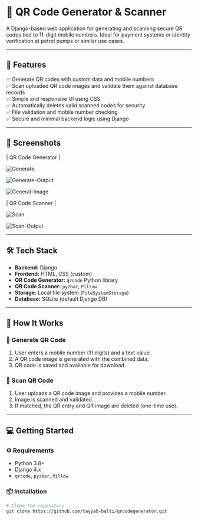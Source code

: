 # 🧾 QR Code Generator & Scanner

A Django-based web application for generating and scanning secure QR codes tied to 11-digit mobile numbers. Ideal for payment systems or identity verification at petrol pumps or similar use cases.

---

## 🚀 Features

✅ Generate QR codes with custom data and mobile numbers  
✅ Scan uploaded QR code images and validate them against database records  
✅ Simple and responsive UI using CSS  
✅ Automatically deletes valid scanned codes for security  
✅ File validation and mobile number checking  
✅ Secure and minimal backend logic using Django

---

## 📸 Screenshots

| QR Code Generator |

![Generate](https://github.com/user-attachments/assets/3e86f81b-8d3d-4306-8011-8ec6677a343d)

![Generate-Output](https://github.com/user-attachments/assets/af3857eb-5260-4d13-aed9-e9c8e694502c)

![General-Image](https://github.com/user-attachments/assets/74c77de8-ab88-4a17-9e03-2bb5da459efb)

| QR Code Scanner |

![Scan](https://github.com/user-attachments/assets/75296f55-535e-49f7-bee3-9a4873590024)

![Scan-Output](https://github.com/user-attachments/assets/886679d3-ba3c-426c-b0ef-c958167d1079)

---

## 🛠️ Tech Stack

- **Backend:** Django
- **Frontend:** HTML, CSS (custom)
- **QR Code Generator:** `qrcode` Python library  
- **QR Code Scanner:** `pyzbar`, `Pillow`  
- **Storage:** Local file system (`FileSystemStorage`)  
- **Database:** SQLite (default Django DB)

---

## 🧪 How It Works

### 🔹 Generate QR Code
1. User enters a mobile number (11 digits) and a text value.
2. A QR code image is generated with the combined data.
3. QR code is saved and available for download.

### 🔹 Scan QR Code
1. User uploads a QR code image and provides a mobile number.
2. Image is scanned and validated.
3. If matched, the QR entry and QR image are deleted (one-time use).

---

## 💻 Getting Started

### ⚙️ Requirements

- Python 3.8+
- Django 4.x
- `qrcode`, `pyzbar`, `Pillow`

### 📦 Installation

```bash
# Clone the repository
git clone https://github.com/tayyab-balti/qrcodegenerator.git
